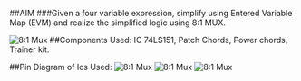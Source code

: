 ##AIM
###Given a four variable expression, simplify using Entered Variable Map (EVM) and realize the simplified logic using 8:1 MUX.

![8:1 Mux](mux1.png)
##Components Used: 
IC 74LS151, Patch Chords, Power chords, Trainer kit.

##Pin Diagram of Ics Used:
![8:1 Mux](mux2.png)
![8:1 Mux](mux3.png)
![8:1 Mux](mux4.png)